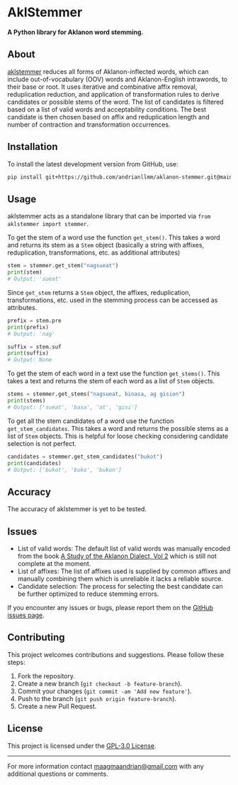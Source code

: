 # AklStemmer

**A Python library for Aklanon word stemming.**


## About

[aklstemmer](src/aklstemmer/) reduces all forms of Aklanon-inflected words, which can include out-of-vocabulary (OOV) words and Aklanon-English intrawords, to their base or root. It uses iterative and combinative affix removal, reduplication reduction, and application of transformation rules to derive candidates or possible stems of the word. The list of candidates is filtered based on a list of valid words and acceptability conditions. The best candidate is then chosen based on affix and reduplication length and number of contraction and transformation occurrences.


## Installation

To install the latest development version from GitHub, use:

```bash
pip install git+https://github.com/andrianllmm/aklanon-stemmer.git@main
```


## Usage

aklstemmer acts as a standalone library that can be imported via `from aklstemmer import stemmer`.

To get the stem of a word use the function `get_stem()`. This takes a word and returns its stem as a `Stem` object (basically a string with affixes, reduplication, transformations, etc. as additional attributes)
```python
stem = stemmer.get_stem("nagsueat")
print(stem)
# Output: 'sueat'
```

Since `get_stem` returns a `Stem` object, the affixes, reduplication, transformations, etc. used in the stemming process can be accessed as attributes.
```python
prefix = stem.pre
print(prefix)
# Output: 'nag'

suffix = stem.suf
print(suffix)
# Output: None
```

To get the stem of each word in a text use the function `get_stems()`. This takes a text and returns the stem of each word as a list of `Stem` objects.
```python
stems = stemmer.get_stems("nagsueat, binasa, ag gision")
print(stems)
# Output: ['sueat', 'basa', 'at', 'gisi']
```

To get all the stem candidates of a word use the function `get_stem_candidates`. This takes a word and returns the possible stems as a list of `Stem` objects. This is helpful for loose checking considering candidate selection is not perfect.
```python
candidates = stemmer.get_stem_candidates("bukot")
print(candidates)
# Output: ['bukot', 'buko', 'bukon']
```


## Accuracy

The accuracy of aklstemmer is yet to be tested.


## Issues

* List of valid words: The default list of valid words was manually encoded from the book [A Study of the Aklanon Dialect, Vol 2](https://files.eric.ed.gov/fulltext/ED145704.pdf) which is still not complete at the moment.
* List of affixes: The list of affixes used is supplied by common affixes and manually combining them which is unreliable it lacks a reliable source.
* Candidate selection: The process for selecting the best candidate can be further optimized to reduce stemming errors.

If you encounter any issues or bugs, please report them on the [GitHub issues page](#).


## Contributing

This project welcomes contributions and suggestions. Please follow these steps:
1. Fork the repository.
2. Create a new branch (`git checkout -b feature-branch`).
3. Commit your changes (`git commit -am 'Add new feature'`).
4. Push to the branch (`git push origin feature-branch`).
5. Create a new Pull Request.


## License

This project is licensed under the [GPL-3.0 License](LICENSE).

---

For more information contact [maagmaandrian@gmail.com](mailto:maagmaandrian@gmail.com) with any additional questions or comments.
